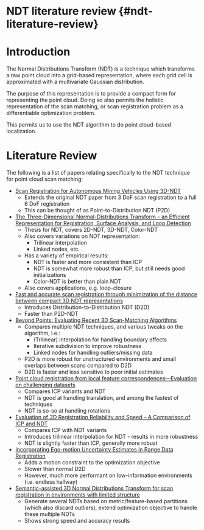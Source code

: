 NDT literature review {#ndt-literature-review}
=============================================

# Introduction

The Normal Distributions Transform (NDT) is a technique which transforms a raw point cloud into a
grid-based representation, where each grid cell is approximated with a multivariate Gaussian
distribution.

The purpose of this representation is to provide a compact form for representing the point cloud.
Doing so also permits the holistic representation of the scan matching, or scan registration problem
as a differentiable optimization problem.

This permits us to use the NDT algorithm to do point cloud-based localization.

# Literature Review

The following is a list of papers relating specifically to the NDT technique for point cloud scan
matching:


- [Scan Registration for Autonomous Mining Vehicles Using 3D-NDT](http://aass.oru.se/Research/mro/publications/2007/Magnusson_etal_2007-JFR-3D_Scan_Registration_for_Autonomous_Mining_Vehicles.pdf)
    - Extends the original NDT paper from 3 DoF scan registration to a full 6 DoF registration
    - This can be thought of as Point-to-Distribution NDT (P2D)
- [The Three-Dimensional Normal-Distributions Transform – an Efficient Representation for Registration, Surface Analysis, and Loop Detection](http://www.diva-portal.org/smash/get/diva2:276162/FULLTEXT02.pdf)
    - Thesis for NDT, covers 2D-NDT, 3D-NDT, Color-NDT
    - Also covers variations on NDT representation:
        - Trilinear interpolation
        - Linked nodes, etc.
    - Has a variety of empirical results:
        - NDT is faster and more consistent than ICP
        - NDT is somewhat more robust than ICP, but still needs good initializations
        - Color-NDT is better than plain NDT
    - Also covers applications, e.g. loop-closure
- [Fast and accurate scan registration through minimization of the distance between compact 3D NDT representations](http://citeseerx.ist.psu.edu/viewdoc/download?doi=10.1.1.817.5962&rep=rep1&type=pdf)
    - Introduces Distribution-to-Distribution NDT (D2D)
    - Faster than P2D-NDT
- [Beyond Points: Evaluating Recent 3D Scan-Matching Algorithms](http://spencer.eu/papers/MagnussonICRA2015.pdf)
    - Compares multiple NDT techniques, and various tweaks on the algorithm, i.e.:
        - (Trilinear) interpolation for handling boundary effects
        - Iterative subdivision to improve robustness
        - Linked nodes for handling outliers/missing data
    - P2D is more robust for unstructured environments and small overlaps between scans compared to D2D
    - D2D is faster and less sensitive to poor initial estimates
- [Point cloud registration from local feature correspondences—Evaluation on challenging datasets](https://journals.plos.org/plosone/article?id=10.1371/journal.pone.0187943#pone-0187943-t002)
    - Compares ICP variants and NDT
    - NDT is good at handling translation, and among the fastest of techniques
    - NDT is so-so at handling rotations
- [Evaluation of 3D Registration Reliability and Speed – A Comparison of ICP and NDT](https://www.researchgate.net/profile/Achim_Lilienthal/publication/224557318_Evaluation_of_3D_Registration_Reliability_and_Speed_-_A_Comparison_of_ICP_and_NDT/links/0912f508b2e8c8dc02000000/Evaluation-of-3D-Registration-Reliability-and-Speed-A-Comparison-of-ICP-and-NDT.pdf)
    - Compares ICP with NDT variants
    - Introduces trilinear interpolation for NDT - results in more robustness
    - NDT is slightly faster than ICP, generally more robust
- [Incorporating Ego-motion Uncertainty Estimates in Range Data Registration ](http://iliad-project.eu/wp-content/uploads/papers/IROS17_1012_FI.pdf)
    - Adds a motion constraint to the optimization objective
    - Slower than normal D2D
    - However, much more performant on low-information environments (i.e. endless hallway)
- [Semantic-assisted 3D Normal Distributions Transform for scan registration in environments with limited structure](http://eprints.lincoln.ac.uk/28481/1/iros_se_ndt.pdf)
    - Generate several NDTs based on metric/feature-based partitions (which also discard outliers),
    extend optimization objective to handle these multiple NDTs
    - Shows strong speed and accuracy results
